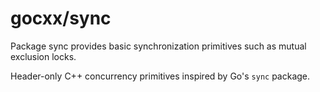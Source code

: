 # gocxx/sync
Package sync provides basic synchronization primitives such as mutual exclusion locks.


Header-only C++ concurrency primitives inspired by Go's `sync` package.


